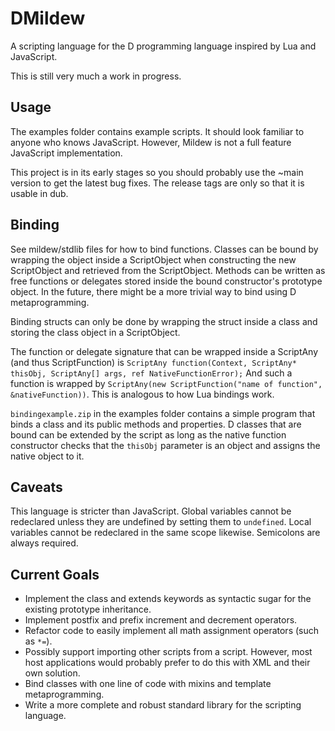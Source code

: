 # DMildew

A scripting language for the D programming language inspired by Lua and JavaScript.

This is still very much a work in progress.

## Usage

The examples folder contains example scripts. It should look familiar to anyone who knows JavaScript. However, Mildew is not a full feature JavaScript implementation.

This project is in its early stages so you should probably use the ~main version to get the latest bug fixes. The release tags are only so that it is usable in dub.

## Binding

See mildew/stdlib files for how to bind functions. Classes can be bound by wrapping the object inside a ScriptObject when constructing the new ScriptObject and retrieved from the ScriptObject. Methods can be written as free functions or delegates stored inside the bound constructor's prototype object. In the future, there might be a more trivial way to bind using D metaprogramming.

Binding structs can only be done by wrapping the struct inside a class and storing the class object in a ScriptObject.

The function or delegate signature that can be wrapped inside a ScriptAny (and thus ScriptFunction) is `ScriptAny function(Context, ScriptAny* thisObj, ScriptAny[] args, ref NativeFunctionError);` And such a function is wrapped by `ScriptAny(new ScriptFunction("name of function", &nativeFunction))`. This is analogous to how Lua bindings work.

`bindingexample.zip` in the examples folder contains a simple program that binds a class and its public methods and properties. D classes that are bound can be extended by the script as long as the native function constructor checks that the `thisObj` parameter is an object and assigns the native object to it.

## Caveats

This language is stricter than JavaScript. Global variables cannot be redeclared unless they are undefined by setting them to `undefined`. Local variables cannot be redeclared in the same scope likewise. Semicolons are always required.

## Current Goals

* Implement the class and extends keywords as syntactic sugar for the existing prototype inheritance.
* Implement postfix and prefix increment and decrement operators.
* Refactor code to easily implement all math assignment operators (such as `*=`).
* Possibly support importing other scripts from a script. However, most host applications would probably prefer to do this with XML and their own solution.
* Bind classes with one line of code with mixins and template metaprogramming.
* Write a more complete and robust standard library for the scripting language.

